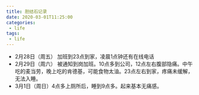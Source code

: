 ```yaml
---
title: 胆结石记录
date: 2020-03-01T11:25:00
categories:
 - life
tags:
 - life
---
```


- 2月28日（周五） 加班到23点到家，凌晨1点钟还有在线电话
- 2月29日（周六） 被通知到岗加班。10点多到公司，12点左右腹部隐痛。中午吃的麦当劳，晚上吃的肯德基，可能食物太油。23点左右到家，疼痛未缓解，无法入睡。
- 3月1日（周日）4点多上厕所后，睡到9点多。起来基本无痛感。
